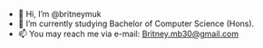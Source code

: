 - 👋 Hi, I’m @britneymuk
- 🌱 I’m currently studying Bachelor of Computer Science (Hons).
- 📫 You may reach me via e-mail: Britney.mb30@gmail.com

<!---
britneymuk/britneymuk is a ✨ special ✨ repository because its `README.md` (this file) appears on your GitHub profile.
You can click the Preview link to take a look at your changes.
--->
